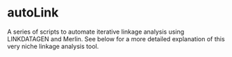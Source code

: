 # autoLink
A series of scripts to automate iterative linkage analysis using LINKDATAGEN and Merlin. See below for a more detailed explanation of this very niche linkage analysis tool.
